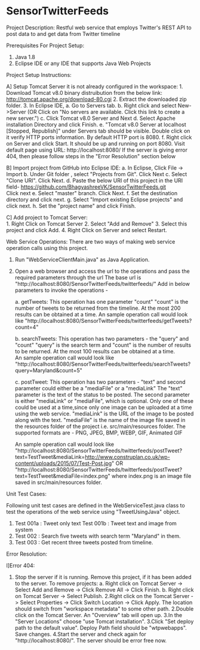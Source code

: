 # SensorTwitterFeeds

Project Description: 
Restful web service that employs Twitter's REST API to post data to 
and get data from Twitter timeline

Prerequisites For Project Setup:
1. Java 1.8
2. Eclipse IDE or any IDE that supports Java Web Projects

Project Setup Instructions:

A] Setup Tomcat Server it is not already configured in the workspace:
	1. Download Tomcat v8.0 binary distruibution from the below link:
	   http://tomcat.apache.org/download-80.cgi
	2. Extract the downloaded zip folder.
	3. In Eclipse IDE, 
	   a. Go to Servers tab.
	   b. Right click and select New->Server 
	      (OR Click on "No servers are available. Click this link to create a new server.")
	   c. Click Tomcat v8.0 Server and Next
	   d. Select Apache installation Directory and click Finish.
	   e. "Tomcat v8.0 Server at localhost [Stopped, Republish]" under Servers tab should be visible. 
	      Double click on it verify HTTP ports information. By default HTTP port is 8080.
	   f. Right click on Server and click Start. It should be up and running on port 8080.
	      Visit default page using URL: http://localhost:8080/
	      If the server is giving error 404, then please follow steps in the "Error Resolution" section below
   
B] Import project from GitHub into Eclipse IDE:
   a. In Eclipse, Click File -> Import
   b. Under Git folder , select "Projects from Git". Click Next
   c. Select "Clone URI". Click Next.
   d. Paste the below URI of this project in the URI field-
      https://github.com/BhagyashreeVK/SensorTwitterFeeds.git  
      Click next
   e. Select "master" branch. Click Next.
   f. Set the destination directory and click next.
   g. Select "Import existing Eclipse projects" and click next.
   h. Set the "project name" and click Finish.
 
C] Add project to Tomcat Server:   
	1. Right Click on Tomcat Server
	2. Select "Add and Remove"
	3. Select this project and click Add.
	4. Right Click on Server and select Restart.

Web Service Operations:
There are two ways of making web service operation calls using this project.

1. Run "WebServiceClientMain.java" as Java Application.

2. Open a web browser and access the url to the operations 
   and pass the required parameters through the url
   The base url is "http://localhost:8080/SensorTwitterFeeds/twitterfeeds/"
   Add in below parameters to invoke the operations -
   
   a. getTweets: This operation has one parameter "count"
      "count" is the number of tweets to be returned from the timeline. 
       At the most 200 results can be obtained at a time. 
       An sample operation call would look like 
      "http://localhost:8080/SensorTwitterFeeds/twitterfeeds/getTweets?count=4"
   
   b. searchTweets: This operation has two parameters - the "query" and "count"
      "query" is the search term and "count" is the number of results to be returned.
       At the most 100 results can be obtained at a time.  
       An sample operation call would look like 
      "http://localhost:8080/SensorTwitterFeeds/twitterfeeds/searchTweets?query=Maryland&count=5"  
   
   c. postTweet: This operation has two parameters - "text" and second parameter could either be a "mediaFile" or a "mediaLink"
      The "text" parameter is the text of the status to be posted.
      The second parameter is either "mediaLink" or "mediaFile", which is optional. 
      Only one of these could be used at a time,since only one image can be uploaded at a time using the web service.
      "mediaLink" is the URL of the image to be posted along with the text.
      "mediaFile" is the name of the image file saved in the resources folder of the project i.e. src/main/resources folder.
      The supported formats are - PNG, JPEG, BMP, WEBP, GIF, Animated GIF
      
      An sample operation call would look like 
      "http://localhost:8080/SensorTwitterFeeds/twitterfeeds/postTweet?text=TestTweet&mediaLink=http://www.construplan.co.uk/wp-content/uploads/2015/07/Test-Post.jpg" 
                                                 OR
      "http://localhost:8080/SensorTwitterFeeds/twitterfeeds/postTweet?text=TestTweet&mediaFile=index.png"
      where index.png is an image file saved in src/main/resources folder.
      
Unit Test Cases:

Following unit test cases are defined in the WebServiceTest.java class to test the 
operations of the web service using "TweetUsingJava" object.

1. Test 001a : Tweet only text
   Test 001b : Tweet text and image from system
2. Test 002 :  Search five tweets with search term "Maryland" in them.
3. Test 003 :  Get recent three tweets posted from timeline.
       
Error Resolution:

I]Error 404:
   1. Stop the server if it is running. Remove this project, if it has been added to the server.
      To remove projects: 
      a. Right click on Tomcat Server -> Select Add and Remove -> Click Remove All -> Click Finish.
      b. Right click on Tomcat Server -> Select Publish. 
   2.Right click on the Tomcat Server -> Select Properties -> Click Switch Location -> Click Apply. 
     The location should switch from "workspace metadata" to some other path. 
   2.Double click on the Tomcat Server. An "Overview" tab will open up.
   3.In the "Server Locations" choose "use Tomcat installation".
   3.Click "Set deploy path to the default value". Deploy Path field should be "wtpwebapps". Save changes.
   4.Start the server and check again for "http://localhost:8080/". The server should be error free now.
   
